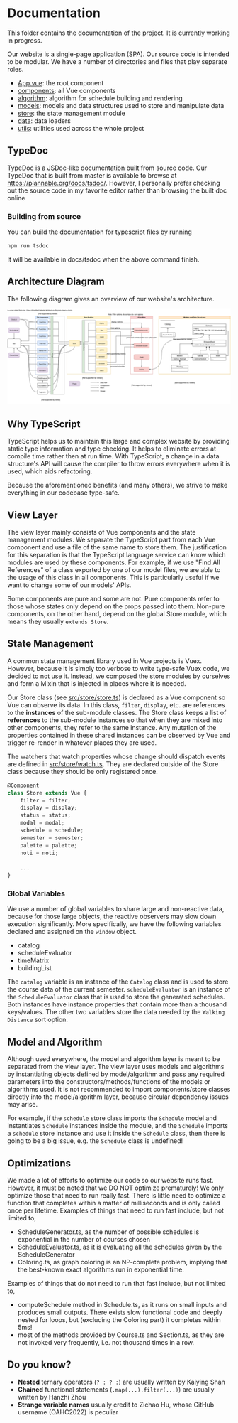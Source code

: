 # Documentation

This folder contains the documentation of the project. It is currently working in progress.

Our website is a single-page application (SPA). Our source code is intended to be modular. We have a number of directories and files that play separate roles.

-   [App.vue](/src/App.vue): the root component
-   [components](/src/components): all Vue components
-   [algorithm](/src/algorithm): algorithm for schedule building and rendering
-   [models](/src/models): models and data structures used to store and manipulate data
-   [store](/src/store): the state management module
-   [data](/src/data): data loaders
-   [utils](/src/utils): utilities used across the whole project

<!-- <img src="components.png"
     alt="components.png"
     style="margin-left: 10%; width:80%;" /> -->

## TypeDoc

TypeDoc is a JSDoc-like documentation built from source code. Our TypeDoc that is built from master is available to browse at https://plannable.org/docs/tsdoc/. However, I personally prefer checking out the source code in my favorite editor rather than browsing the built doc online

### Building from source

You can build the documentation for typescript files by running

```bash
npm run tsdoc
```

It will be available in docs/tsdoc when the above command finish.

## Architecture Diagram

The following diagram gives an overview of our website's architecture.

![diagram](./Website%20Architecture.svg)

## Why TypeScript

TypeScript helps us to maintain this large and complex website by providing static type information and type checking. It helps to eliminate errors at compile time rather then at run time. With TypeScript, a change in a data structure's API will cause the compiler to throw errors everywhere when it is used, which aids refactoring.

Because the aforementioned benefits (and many others), we strive to make everything in our codebase type-safe.

## View Layer

The view layer mainly consists of Vue components and the state management modules. We separate the TypeScript part from each Vue component and use a file of the same name to store them. The justification for this separation is that the TypeScript language service can know which modules are used by these components. For example, if we use "Find All References" of a class exported by one of our model files, we are able to the usage of this class in all components. This is particularly useful if we want to change some of our models' APIs.

Some components are pure and some are not. Pure components refer to those whose states only depend on the props passed into them. Non-pure components, on the other hand, depend on the global Store module, which means they usually `extends Store`.

## State Management

A common state management library used in Vue projects is Vuex. However, because it is simply too verbose to write type-safe Vuex code, we decided to not use it. Instead, we composed the store modules by ourselves and form a Mixin that is injected in places where it is needed.

Our Store class (see [src/store/store.ts](/src/store/store.ts)) is declared as a Vue component so Vue can observe its data. In this class, `filter`, `display`, etc. are references to the **instances** of the sub-module classes. The Store class keeps a list of **references** to the sub-module instances so that when they are mixed into other components, they refer to the same instance. Any mutation of the properties contained in these shared instances can be observed by Vue and trigger re-render in whatever places they are used.

The watchers that watch properties whose change should dispatch events are defined in [src/store/watch.ts](/src/store/watch.ts). They are declared outside of the Store class because they should be only registered once.

```typescript
@Component
class Store extends Vue {
    filter = filter;
    display = display;
    status = status;
    modal = modal;
    schedule = schedule;
    semester = semester;
    palette = palette;
    noti = noti;

    ...
}
```

### Global Variables

We use a number of global variables to share large and non-reactive data, because for those large objects, the reactive observers may slow down execution significantly. More specifically, we have the following variables declared and assigned on the `window` object.

-   catalog
-   scheduleEvaluator
-   timeMatrix
-   buildingList

The `catalog` variable is an instance of the `Catalog` class and is used to store the course data of the current semester. `scheduleEvaluator` is an instance of the `ScheduleEvaluator` class that is used to store the generated schedules. Both instances have instance properties that contain more than a thousand keys/values. The other two variables store the data needed by the `Walking Distance` sort option.

## Model and Algorithm

Although used everywhere, the model and algorithm layer is meant to be separated from the view layer. The view layer uses models and algorithms by instantiating objects defined by model/algorithm and pass any required parameters into the constructors/methods/functions of the models or algorithms used. It is not recommended to import components/store classes directly into the model/algorithm layer, because circular dependency issues may arise.

For example, if the `schedule` store class imports the `Schedule` model and instantiates `Schedule` instances inside the module, and the `Schedule` imports a `schedule` store instance and use it inside the `Schedule` class, then there is going to be a big issue, e.g. the `Schedule` class is undefined!

## Optimizations

We made a lot of efforts to optimize our code so our website runs fast. However, it must be noted that we DO NOT optimize prematurely! We only optimize those that need to run really fast. There is little need to optimize a function that completes within a matter of milliseconds and is only called once per lifetime.
Examples of things that need to run fast include, but not limited to,

-   ScheduleGenerator.ts, as the number of possible schedules is exponential in the number of courses chosen
-   ScheduleEvaluator.ts, as it is evaluating all the schedules given by the ScheduleGenerator
-   Coloring.ts, as graph coloring is an NP-complete problem, implying that the best-known exact algorithms run in exponential time.

Examples of things that do not need to run that fast include, but not limited to,

-   computeSchedule method in Schedule.ts, as it runs on small inputs and produces small outputs. There exists slow functional code and deeply nested for loops, but (excluding the Coloring part) it completes within 5ms!
-   most of the methods provided by Course.ts and Section.ts, as they are not invoked very frequently, i.e. not thousand times in a row.

## Do you know?

-   **Nested** ternary operators (`? : ? :`) are usually written by Kaiying Shan
-   **Chained** functional statements (`.map(...).filter(...)`) are usually written by Hanzhi Zhou
-   **Strange variable names** usually credit to Zichao Hu, whose GitHub username (OAHC2022) is peculiar
